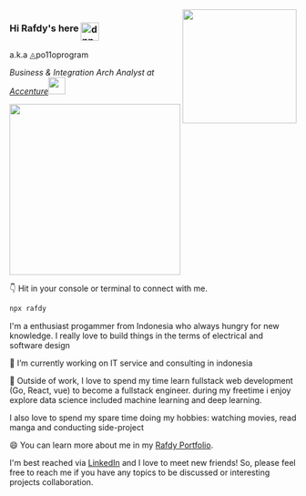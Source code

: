 
<img align="right" width="200" src="https://kevalpatel2106.files.wordpress.com/2017/01/go_lang_mascot_by_kirael_art-d7kunhu.gif?w=375&h=375&crop=1">

### Hi Rafdy's here <img align="top" alt="dnn" width="32px" src="https://raw.githubusercontent.com/iampavangandhi/iampavangandhi/master/gifs/Hi.gif">
a.k.a ◬po11oprogram

<p><em>Business & Integration Arch Analyst at <a href="https://www.accenture.com">Accenture</a><img src="https://media.giphy.com/media/WUlplcMpOCEmTGBtBW/giphy.gif" width="30"> 
</em></p>

<img width="300px" src="https://i.pinimg.com/originals/3f/e6/46/3fe646098466da16f5d2ed27d5e82b03.gif"> 

👇 Hit in your console or terminal to connect with me.
```bash
npx rafdy
```

I'm a enthusiast progammer from Indonesia who always hungry for new knowledge.
I really love to build things in the terms of electrical and software design


🔭 I’m currently working on IT service and consulting in indonesia

🌱 Outside of work, I love to spend my time learn fullstack web development (Go, React, vue) to become a fullstack engineer. during my freetime i enjoy explore data science included machine learning and deep learning.
 
 I also love to spend my spare time doing my hobbies: watching movies, read manga and conducting side-project

😄 You can learn more about me in my [Rafdy Portfolio](https://arafdy.github.io/rafdy).

I'm best reached via [LinkedIn](https://www.linkedin.com/in/rafdy-amestira-097693122/) and I love to meet new friends! So, please feel free to reach me if you have any topics to be discussed or interesting projects collaboration.


